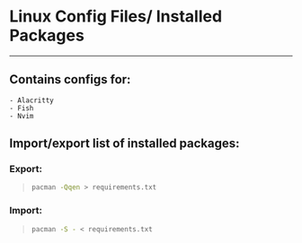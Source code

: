 # Linux Config Files/ Installed Packages

---

## Contains configs for:
    - Alacritty
    - Fish
    - Nvim

## Import/export list of installed packages:

### Export:
> ``` bash
> pacman -Qqen > requirements.txt
> ```

### Import:
> ``` bash
> pacman -S - < requirements.txt
> ```


